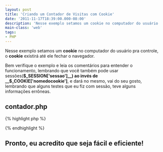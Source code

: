 ```yaml
---
layout: post
title: 'Criando um Contador de Visitas com Cookie'
date: '2011-11-17T18:39:00.000-08:00'
description: 'Nesse exemplo setamos um cookie no computador do usuário pra controle, o cookie existirá até ele fechar o navegador.'
main-class: 'web'
tags:
- PHP
---
```


Nesse exemplo setamos um __cookie__ no computador do usuário pra controle, o __cookie__ existirá até ele fechar o navegador.

Bem verifique o exemplo e leia os comentários para entender o funcionamento, lembrando que você também pode usar sessões(__$_SESSION['sessao']__) ao invés de __$_COOKIE['nomedocookie']__, e dará no mesmo, vai do seu gosto, lembrando que alguns testes que eu fiz com sessão, teve alguns informações errôneas.

## contador.php
{% highlight php %}
<?php
 /* variavel para informar o nome do cookie*/
 $nome = 'contadordevisitas';
 /* o valor do cookie */
 $valor = 'marcospinguim';
 /* o arquivo TXT que armazenará o número de visitantes */
 $arquivo = 'mp_visitas.txt';
 /* o número de visitantes, pega os dados que estão gravados no TXT em inteiro(pra não haver erro)*/
 $conta = intval(file_get_contents($arquivo));
 /* se não houver um cookie gravado preparamos pra gravar ele */
 if(!isset($_COOKIE[$nome])){
  /*bool setcookie ( string $nome [, string $valor [, int $expira [, string $caminho [, string $domínio [, bool $seguro [, bool $somente http ]]]]]] )*/
  
 /* dados a ser informados nesse cookie: setcookie('nomedocookie', 'valordocookie', 'tempopraexpirar', 'caminhodocookie'), quando  o tempo pra expirar decidimos em 0, só expirará quando o navegador for fechado */
  
 setcookie($nome,$valor,0,'/');
 /* modo de gravação no TXT, +r é pra escrever */
 $modo = 'r+';
 /* abrir o arquivo */
 $abrir = fopen($arquivo, $modo);
 /* perceba que $conta aqui ta com +1, pois como não havia cookie aumentamos, pois é mais 1 usuario */
 $conta = intval(file_get_contents($arquivo)) + 1;
 /* gravamos com o novo valor de $conta */
 fwrite($abrir, $conta);
 /* fechamos o arquivo */
 fclose($abrir); 
 /* confirmamos o valor do cookie */
 $_COOKIE['marcospinguim'] = TRUE;
 } 
 /* imprimimos a $conta atualizada ou não */
echo 'Visitaram '; 
?>
{% endhighlight %}

## Pronto, eu acredito que seja fácil e eficiente!

